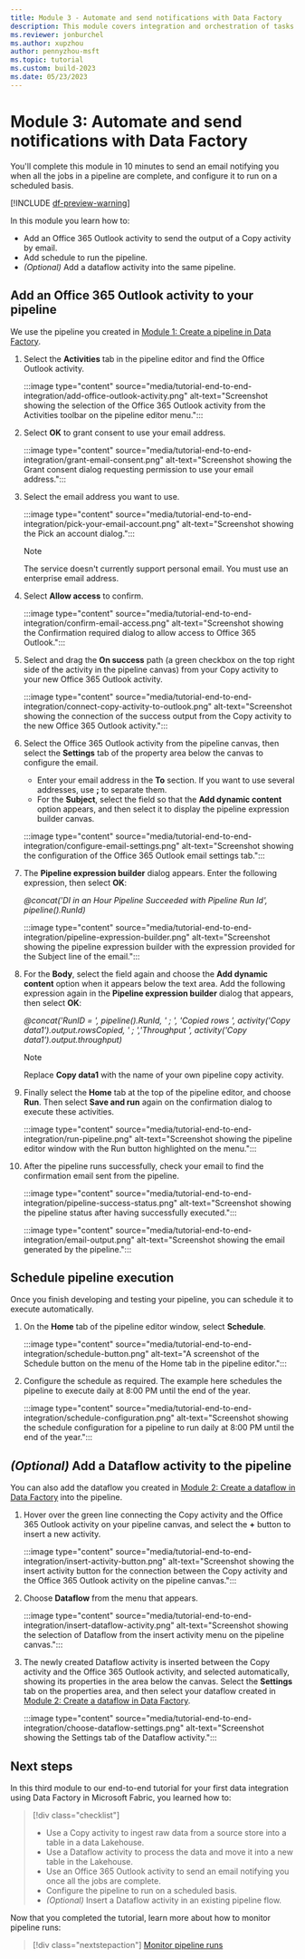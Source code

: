 ```yaml
---
title: Module 3 - Automate and send notifications with Data Factory
description: This module covers integration and orchestration of tasks with your data pipeline, as part of an end-to-end data integration tutorial to complete a full data integration scenario with Data Factory in Microsoft Fabric within an hour.
ms.reviewer: jonburchel
ms.author: xupzhou
author: pennyzhou-msft
ms.topic: tutorial
ms.custom: build-2023
ms.date: 05/23/2023
---
```


# Module 3: Automate and send notifications with Data Factory

You'll complete this module in 10 minutes to send an email notifying you when all the jobs in a pipeline are complete, and configure it to run on a scheduled basis.

[!INCLUDE [df-preview-warning](includes/data-factory-preview-warning.md)]

In this module you learn how to:
- Add an Office 365 Outlook activity to send the output of a Copy activity by email.
- Add schedule to run the pipeline.
- _(Optional)_ Add a dataflow activity into the same pipeline.

## Add an Office 365 Outlook activity to your pipeline

We use the pipeline you created in [Module 1: Create a pipeline in Data Factory](tutorial-end-to-end-pipeline.md).

1. Select the **Activities** tab in the pipeline editor and find the Office Outlook activity.

   :::image type="content" source="media/tutorial-end-to-end-integration/add-office-outlook-activity.png" alt-text="Screenshot showing the selection of the Office 365 Outlook activity from the Activities toolbar on the pipeline editor menu.":::

1. Select **OK** to grant consent to use your email address.

   :::image type="content" source="media/tutorial-end-to-end-integration/grant-email-consent.png" alt-text="Screenshot showing the Grant consent dialog requesting permission to use your email address.":::

1. Select the email address you want to use.

   :::image type="content" source="media/tutorial-end-to-end-integration/pick-your-email-account.png" alt-text="Screenshot showing the Pick an account dialog.":::

   > [!NOTE]
   > The service doesn't currently support personal email. You must use an enterprise email address.

1. Select **Allow access** to confirm.

   :::image type="content" source="media/tutorial-end-to-end-integration/confirm-email-access.png" alt-text="Screenshot showing the Confirmation required dialog to allow access to Office 365 Outlook.":::

1. Select and drag the **On success** path (a green checkbox on the top right side of the activity in the pipeline canvas) from your Copy activity to your new Office 365 Outlook activity.

   :::image type="content" source="media/tutorial-end-to-end-integration/connect-copy-activity-to-outlook.png" alt-text="Screenshot showing the connection of the success output from the Copy activity to the new Office 365 Outlook activity.":::

1. Select the Office 365 Outlook activity from the pipeline canvas, then select the **Settings** tab of the property area below the canvas to configure the email.

   - Enter your email address in the **To** section. If you want to use several addresses, use **;** to separate them. 
   - For the **Subject**, select the field so that the **Add dynamic content** option appears, and then select it to display the pipeline expression builder canvas. 
   
   :::image type="content" source="media/tutorial-end-to-end-integration/configure-email-settings.png" alt-text="Screenshot showing the configuration of the Office 365 Outlook email settings tab.":::

1. The **Pipeline expression builder** dialog appears. Enter the following expression, then select **OK**:
     
   _@concat('DI in an Hour Pipeline Succeeded with Pipeline Run Id', pipeline().RunId)_

   :::image type="content" source="media/tutorial-end-to-end-integration/pipeline-expression-builder.png" alt-text="Screenshot showing the pipeline expression builder with the expression provided for the Subject line of the email.":::

1. For the **Body**, select the field again and choose the **Add dynamic content** option when it appears below the text area. Add the following expression again in the **Pipeline expression builder** dialog that appears, then select **OK**:

   *@concat('RunID =  ', pipeline().RunId, ' ; ', 'Copied rows ', activity('Copy data1').output.rowsCopied, ' ; ','Throughput ', activity('Copy data1').output.throughput)*

   > [!NOTE]
   > Replace **Copy data1** with the name of your own pipeline copy activity.

1. Finally select the **Home** tab at the top of the pipeline editor, and choose **Run**. Then select **Save and run** again on the confirmation dialog to execute these activities.

   :::image type="content" source="media/tutorial-end-to-end-integration/run-pipeline.png" alt-text="Screenshot showing the pipeline editor window with the Run button highlighted on the menu.":::

1. After the pipeline runs successfully, check your email to find the confirmation email sent from the pipeline.

   :::image type="content" source="media/tutorial-end-to-end-integration/pipeline-success-status.png" alt-text="Screenshot showing the pipeline status after having successfully executed.":::

   :::image type="content" source="media/tutorial-end-to-end-integration/email-output.png" alt-text="Screenshot showing the email generated by the pipeline.":::
   
## Schedule pipeline execution

Once you finish developing and testing your pipeline, you can schedule it to execute automatically.

1. On the **Home** tab of the pipeline editor window, select **Schedule**.

   :::image type="content" source="media/tutorial-end-to-end-integration/schedule-button.png" alt-text="A screenshot of the Schedule button on the menu of the Home tab in the pipeline editor.":::

1. Configure the schedule as required. The example here schedules the pipeline to execute daily at 8:00 PM until the end of the year.

   :::image type="content" source="media/tutorial-end-to-end-integration/schedule-configuration.png" alt-text="Screenshot showing the schedule configuration for a pipeline to run daily at 8:00 PM until the end of the year.":::

## _(Optional)_ Add a Dataflow activity to the pipeline

You can also add the dataflow you created in [Module 2: Create a dataflow in Data Factory](tutorial-end-to-end-dataflow.md) into the pipeline.

1. Hover over the green line connecting the Copy activity and the Office 365 Outlook activity on your pipeline canvas, and select the **+** button to insert a new activity.

   :::image type="content" source="media/tutorial-end-to-end-integration/insert-activity-button.png" alt-text="Screenshot showing the insert activity button for the connection between the Copy activity and the Office 365 Outlook activity on the pipeline canvas.":::

1. Choose **Dataflow** from the menu that appears.

   :::image type="content" source="media/tutorial-end-to-end-integration/insert-dataflow-activity.png" alt-text="Screenshot showing the selection of Dataflow from the insert activity menu on the pipeline canvas.":::

1. The newly created Dataflow activity is inserted between the Copy activity and the Office 365 Outlook activity, and selected automatically, showing its properties in the area below the canvas. Select the **Settings** tab on the properties area, and then select your dataflow created in [Module 2: Create a dataflow in Data Factory](tutorial-end-to-end-dataflow.md).

   :::image type="content" source="media/tutorial-end-to-end-integration/choose-dataflow-settings.png" alt-text="Screenshot showing the Settings tab of the Dataflow activity.":::

## Next steps

In this third module to our end-to-end tutorial for your first data integration using Data Factory in Microsoft Fabric, you learned how to:

> [!div class="checklist"]
> - Use a Copy activity to ingest raw data from a source store into a table in a data Lakehouse.
> - Use a Dataflow activity to process the data and move it into a new table in the Lakehouse.
> - Use an Office 365 Outlook activity to send an email notifying you once all the jobs are complete.
> - Configure the pipeline to run on a scheduled basis.
> - _(Optional)_ Insert a Dataflow activity in an existing pipeline flow.

Now that you completed the tutorial, learn more about how to monitor pipeline runs:

> [!div class="nextstepaction"]
> [Monitor pipeline runs](monitor-pipeline-runs.md)
